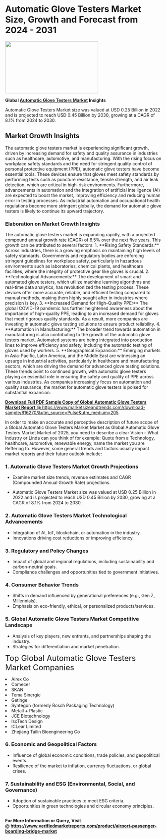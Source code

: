 <H1>Automatic Glove Testers Market Size, Growth and Forecast from 2024 - 2031</H1><img class="aligncenter size-medium wp-image-584254" src="https://thirdeyenews.in/wp-content/uploads/2024/09/Global-Market-Research-300x168.jpeg" alt="" width="300" height="168" /><p><strong>Global&nbsp;<a href="https://www.marketsizeandtrends.com/download-sample/816270/&amp;utm_source=Pulse&amp;utm_medium=205">Automatic Glove Testers Market</a> Insights</strong></p><p>Automatic Glove Testers Market size was valued at USD 0.25 Billion in 2022 and is projected to reach USD 0.45 Billion by 2030, growing at a CAGR of 8.1% from 2024 to 2030.</p><p><h2>Market Growth Insights</h2> The automatic glove testers market is experiencing significant growth, driven by increasing demand for safety and quality assurance in industries such as healthcare, automotive, and manufacturing. With the rising focus on workplace safety standards and the need for stringent quality control of personal protective equipment (PPE), automatic glove testers have become essential tools. These devices ensure that gloves meet safety standards by performing tests such as puncture resistance, tensile strength, and air leak detection, which are critical in high-risk environments. Furthermore, advancements in automation and the integration of artificial intelligence (AI) are expected to boost the market, improving efficiency and reducing human error in testing processes. As industrial automation and occupational health regulations become more stringent globally, the demand for automatic glove testers is likely to continue its upward trajectory. <a href="#"></a> <h3>Elaboration on Market Growth Insights</h3> The automatic glove testers market is expanding rapidly, with a projected compound annual growth rate (CAGR) of 6.5% over the next five years. This growth can be attributed to several factors: 1. **Rising Safety Standards:** Across industries, there is a growing emphasis on maintaining high levels of safety standards. Governments and regulatory bodies are enforcing stringent guidelines for workplace safety, particularly in hazardous environments such as laboratories, chemical plants, and healthcare facilities, where the integrity of protective gear like gloves is crucial. 2. **Technological Advancements:** The development of smart and automated glove testers, which utilize machine learning algorithms and real-time data analytics, has revolutionized the testing process. These devices offer more accurate, reliable, and efficient testing compared to manual methods, making them highly sought after in industries where precision is key. 3. **Increased Demand for High-Quality PPE:** The global COVID-19 pandemic has further heightened awareness about the importance of high-quality PPE, leading to an increased demand for gloves that meet rigorous quality standards. As a result, more companies are investing in automatic glove testing solutions to ensure product reliability. 4. **Automation in Manufacturing:** The broader trend towards automation in manufacturing is also contributing to the growth of the automatic glove testers market. Automated systems are being integrated into production lines to improve efficiency and safety, including the automatic testing of gloves used by workers. 5. **Geographical Expansion:** Emerging markets in Asia-Pacific, Latin America, and the Middle East are witnessing an upsurge in industrial activities, particularly in healthcare and manufacturing sectors, which are driving the demand for advanced glove testing solutions. These trends point to continued growth, with automatic glove testers playing an essential role in ensuring the safety and quality of PPE across various industries. As companies increasingly focus on automation and quality assurance, the market for automatic glove testers is poised for substantial expansion. <a href="#"></p><p><span class=""><strong>Download Full PDF Sample Copy of Global Automatic Glove Testers Market Report</strong> @ <a href="https://www.marketsizeandtrends.com/download-sample/816270/&amp;utm_source=Pulse&amp;utm_medium=205" target="_blank">https://www.marketsizeandtrends.com/download-sample/816270/&amp;utm_source=Pulse&amp;utm_medium=205</a></span></p><p>In order to make an accurate and perceptive description of future scope of a Global&nbsp;Automatic Glove Testers Market Market as Global&nbsp;Automatic Glove Testers Market Market of 2025, you need to describe a clear Vision &ndash; What Industry or Linda can you think of for example: Quote from a Technology, healthcare, automotive, renewable energy, name the market you are Reffering to. However, some general trends and factors usually impact market reports and their future outlook include:</p><h3>1.&nbsp;<strong>Automatic Glove Testers Market Growth Projections</strong></h3><ul><li>Examine market size trends, revenue estimates and CAGR (Compounded Annual Growth Rate) projections.</li><li><p>Automatic Glove Testers Market size was valued at USD 0.25 Billion in 2022 and is projected to reach USD 0.45 Billion by 2030, growing at a CAGR of 8.1% from 2024 to 2030.</p></li></ul><h3>2.&nbsp;<strong>Automatic Glove Testers Market Technological Advancements</strong></h3><ul><li>Integration of AI, IoT, blockchain, or automation in the industry.</li><li>Innovations driving cost reductions or improving efficiency.</li></ul><h3>3.&nbsp;<strong>Regulatory and Policy Changes</strong></h3><ul><li>Impact of global and regional regulations, including sustainability and carbon-neutral goals.</li><li>Compliance challenges and opportunities tied to government initiatives.</li></ul><h3>4.&nbsp;<strong>Consumer Behavior Trends</strong></h3><ul><li>Shifts in demand influenced by generational preferences (e.g., Gen Z, Millennials).</li><li>Emphasis on eco-friendly, ethical, or personalized products/services.</li></ul><h3>5.&nbsp;<strong>Global Automatic Glove Testers Market Competitive Landscape</strong></h3><ul><li>Analysis of key players, new entrants, and partnerships shaping the industry.</li><li>Strategies for differentiation and market penetration.</li></ul><p data-pm-slice="1 1 []"><span style="color: inherit; font-family: inherit; font-size: 25px;">Top Global Automatic Glove Testers Market Companies</span></p><div class="" data-test-id=""><p><li>Airex Co</li><li> Comecer</li><li> SKAN</li><li> Tema Sinergie</li><li> Getinge</li><li> Syntegon (formerly Bosch Packaging Technology)</li><li> Metall + Plastic</li><li> JCE Biotechnology</li><li> IsoTech Design</li><li> ICLear Limited</li><li> Zhejiang Tailin Bioengineering Co</li></p></div><h3>6.&nbsp;<strong>Economic and Geopolitical Factors</strong></h3><ul><li>Influence of global economic conditions, trade policies, and geopolitical events.</li><li>Resilience of the market to inflation, currency fluctuations, or global crises.</li></ul><h3>7.&nbsp;<strong>Sustainability and ESG (Environmental, Social, and Governance)</strong></h3><ul><li>Adoption of sustainable practices to meet ESG criteria.</li><li>Opportunities in green technologies and circular economy principles.</li></ul><h2><strong style="font-size: 14px;">For More Information or Query, Visit @&nbsp;</strong><a style="background-color: #ffffff; font-size: 14px;" href="https://www.marketsizeandtrends.com/report/automatic-glove-testers-market/" target="_blank">https://www.verifiedmarketreports.com/product/airport-passenger-boarding-bridge-market</a></h2>
